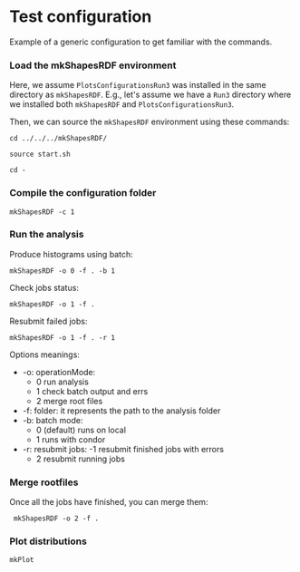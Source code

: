 # Test configuration

Example of a generic configuration to get familiar with the commands.

### Load the mkShapesRDF environment

Here, we assume `PlotsConfigurationsRun3` was installed in the same directory as `mkShapesRDF`. E.g., let's assume we have a `Run3` directory where we installed both `mkShapesRDF` and `PlotsConfigurationsRun3`.

Then, we can source the `mkShapesRDF` environment using these commands:

    cd ../../../mkShapesRDF/

	source start.sh

	cd -

### Compile the configuration folder

	mkShapesRDF -c 1

### Run the analysis

Produce histograms using batch:

	mkShapesRDF -o 0 -f . -b 1

Check jobs status:

    mkShapesRDF -o 1 -f .

Resubmit failed jobs:

    mkShapesRDF -o 1 -f . -r 1		 		

Options meanings:
- -o: operationMode:
    - 0 run analysis
	- 1 check batch output and errs
	- 2 merge root files
- -f: folder: it represents the path to the analysis folder
- -b: batch mode:
  	- 0 (default) runs on local
	- 1 runs with condor
- -r: resubmit jobs:
    -1 resubmit finished jobs with errors
   - 2 resubmit running jobs

### Merge rootfiles

Once all the jobs have finished, you can merge them:

	 mkShapesRDF -o 2 -f .

### Plot distributions

    mkPlot